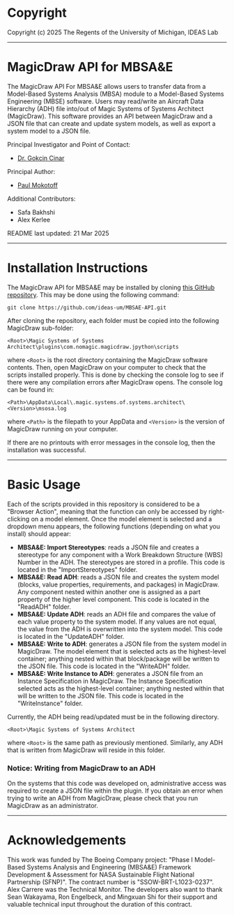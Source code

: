 # Copyright

Copyright (c) 2025 The Regents of the University of Michigan, IDEAS Lab

**************************

# MagicDraw API for MBSA&E

The MagicDraw API For MBSA&E allows users to transfer data from a Model-Based Systems Analysis (MBSA) module to a Model-Based Systems Engineering (MBSE) software.
Users may read/write an Aircraft Data Hierarchy (ADH) file into/out of Magic Systems of Systems Architect (MagicDraw).
This software provides an API between MagicDraw and a JSON file that can create and update system models, as well as export a system model to a JSON file.

Principal Investigator and Point of Contact:
- [Dr. Gokcin Cinar](cinar@umich.edu)

Principal Author:
- [Paul Mokotoff](prmoko@umich.edu)

Additional Contributors:
- Safa Bakhshi
- Alex Kerlee

README last updated: 21 Mar 2025

***************************

# Installation Instructions

The MagicDraw API for MBSA&E may be installed by cloning [this GitHub repository](https://github.com/ideas-um/MBSAE-API).
This may be done using the following command:

```
git clone https://github.com/ideas-um/MBSAE-API.git
```

After cloning the repository, each folder must be copied into the following MagicDraw sub-folder:

```
<Root>\Magic Systems of Systems Architect\plugins\com.nomagic.magicdraw.jpython\scripts
```

where ```<Root>``` is the root directory containing the MagicDraw software contents.
Then, open MagicDraw on your computer to check that the scripts installed properly.
This is done by checking the console log to see if there were any compilation errors after MagicDraw opens.
The console log can be found in:

```
<Path>\AppData\Local\.magic.systems.of.systems.architect\<Version>\msosa.log
```

where ```<Path>``` is the filepath to your AppData and ```<Version>``` is the version of MagicDraw running on your computer.

If there are no printouts with error messages in the console log, then the installation was successful.

*************

# Basic Usage

Each of the scripts provided in this repository is considered to be a "Browser Action", meaning that the function can only be accessed by right-clicking on a model element.
Once the model element is selected and a dropdown menu appears, the following functions (depending on what you install) should appear:

- **MBSA&E: Import Stereotypes**: reads a JSON file and creates a stereotype for any component with a Work Breakdown Structure (WBS) Number in the ADH. The stereotypes are stored in a profile. This code is located in the "ImportStereotypes" folder.
- **MBSA&E: Read ADH**: reads a JSON file and creates the system model (blocks, value properties, requirements, and packages) in MagicDraw. Any component nested within another one is assigned as a part property of the higher level component. This code is located in the "ReadADH" folder.
- **MBSA&E: Update ADH**: reads an ADH file and compares the value of each value property to the system model. If any values are not equal, the value from the ADH is overwritten into the system model. This code is located in the "UpdateADH" folder.
- **MBSA&E: Write to ADH**: generates a JSON file from the system model in MagicDraw. The model element that is selected acts as the highest-level container; anything nested within that block/package will be written to the JSON file. This code is located in the "WriteADH" folder.
- **MBSA&E: Write Instance to ADH**: generates a JSON file from an Instance Specification in MagicDraw. The Instance Specification selected acts as the highest-level container; anything nested within that will be written to the JSON file. This code is located in the "WriteInstance" folder.

Currently, the ADH being read/updated must be in the following directory.

```
<Root>\Magic Systems of Systems Architect
```

where ```<Root>``` is the same path as previously mentioned.
Similarly, any ADH that is written from MagicDraw will reside in this folder.

### Notice: Writing from MagicDraw to an ADH

On the systems that this code was developed on, administrative access was required to create a JSON file within the plugin.
If you obtain an error when trying to write an ADH from MagicDraw, please check that you run MagicDraw as an administrator.

******************

# Acknowledgements

This work was funded by The Boeing Company project: "Phase I Model-Based Systems Analysis and Engineering (MBSA&E) Framework Development & Assessment for NASA Sustainable Flight National Partnership (SFNP)".
The contract number is "SSOW-BRT-L1023-0237".
Alex Carrere was the Technical Monitor.
The developers also want to thank Sean Wakayama, Ron Engelbeck, and Mingxuan Shi for their support and valuable technical input throughout the duration of this contract.